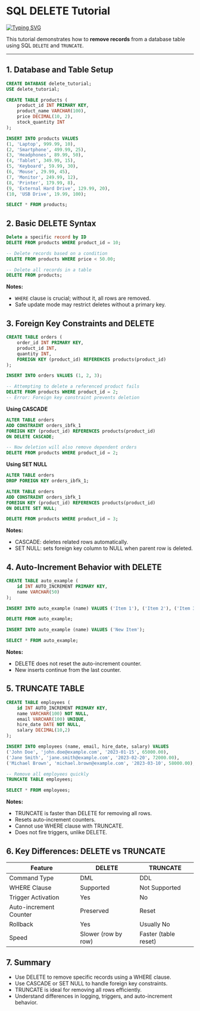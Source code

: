# SQL DELETE Tutorial
[![Typing SVG](https://readme-typing-svg.herokuapp.com?size=24&color=FF0000&lines=SQL+DELETE+%F0%9F%92%80;Remove+Records;WHERE+Clause;CASCADE+DELETE;TRUNCATE+Table;Auto-Increment+Behavior)](https://git.io/typing-svg)

This tutorial demonstrates how to **remove records** from a database table using SQL `DELETE` and `TRUNCATE`.  

---

## 1. Database and Table Setup

```sql
CREATE DATABASE delete_tutorial;
USE delete_tutorial;

CREATE TABLE products (
    product_id INT PRIMARY KEY,
    product_name VARCHAR(100),
    price DECIMAL(10, 2),
    stock_quantity INT
);

INSERT INTO products VALUES 
(1, 'Laptop', 999.99, 10),
(2, 'Smartphone', 499.99, 25),
(3, 'Headphones', 89.99, 50),
(4, 'Tablet', 349.99, 15),
(5, 'Keyboard', 59.99, 30),
(6, 'Mouse', 29.99, 45),
(7, 'Monitor', 249.99, 12),
(8, 'Printer', 179.99, 8),
(9, 'External Hard Drive', 129.99, 20),
(10, 'USB Drive', 19.99, 100);

SELECT * FROM products;
```

## 2. Basic DELETE Syntax
```sql
Delete a specific record by ID
DELETE FROM products WHERE product_id = 10;

-- Delete records based on a condition
DELETE FROM products WHERE price < 50.00;

-- Delete all records in a table
DELETE FROM products;
```

**Notes:**
- `WHERE` clause is crucial; without it, all rows are removed.
- Safe update mode may restrict deletes without a primary key.

## 3. Foreign Key Constraints and DELETE
```sql
CREATE TABLE orders (
    order_id INT PRIMARY KEY,
    product_id INT,
    quantity INT,
    FOREIGN KEY (product_id) REFERENCES products(product_id)
);

INSERT INTO orders VALUES (1, 2, 3);

-- Attempting to delete a referenced product fails
DELETE FROM products WHERE product_id = 2;
-- Error: Foreign key constraint prevents deletion
```

**Using CASCADE**
```sql
ALTER TABLE orders
ADD CONSTRAINT orders_ibfk_1
FOREIGN KEY (product_id) REFERENCES products(product_id)
ON DELETE CASCADE;

-- Now deletion will also remove dependent orders
DELETE FROM products WHERE product_id = 2;
```

**Using SET NULL**
```sql
ALTER TABLE orders
DROP FOREIGN KEY orders_ibfk_1;

ALTER TABLE orders
ADD CONSTRAINT orders_ibfk_1
FOREIGN KEY (product_id) REFERENCES products(product_id)
ON DELETE SET NULL;

DELETE FROM products WHERE product_id = 3;
```

**Notes:**
- CASCADE: deletes related rows automatically.
- SET NULL: sets foreign key column to NULL when parent row is deleted.

## 4. Auto-Increment Behavior with DELETE
```sql
CREATE TABLE auto_example (
    id INT AUTO_INCREMENT PRIMARY KEY,
    name VARCHAR(50)
);

INSERT INTO auto_example (name) VALUES ('Item 1'), ('Item 2'), ('Item 3');

DELETE FROM auto_example;

INSERT INTO auto_example (name) VALUES ('New Item');

SELECT * FROM auto_example;
```

**Notes:**
- DELETE does not reset the auto-increment counter.
- New inserts continue from the last counter.

## 5. TRUNCATE TABLE
```sql
CREATE TABLE employees (
    id INT AUTO_INCREMENT PRIMARY KEY,
    name VARCHAR(100) NOT NULL,
    email VARCHAR(100) UNIQUE,
    hire_date DATE NOT NULL,
    salary DECIMAL(10,2)
);

INSERT INTO employees (name, email, hire_date, salary) VALUES
('John Doe', 'john.doe@example.com', '2023-01-15', 65000.00),
('Jane Smith', 'jane.smith@example.com', '2023-02-20', 72000.00),
('Michael Brown', 'michael.brown@example.com', '2023-03-10', 58000.00);

-- Remove all employees quickly
TRUNCATE TABLE employees;

SELECT * FROM employees;
```

**Notes:**
- TRUNCATE is faster than DELETE for removing all rows.
- Resets auto-increment counters.
- Cannot use WHERE clause with TRUNCATE.
- Does not fire triggers, unlike DELETE.

## 6. Key Differences: DELETE vs TRUNCATE
| Feature                | DELETE              | TRUNCATE             |
| ---------------------- | ------------------- | -------------------- |
| Command Type           | DML                 | DDL                  |
| WHERE Clause           | Supported           | Not Supported        |
| Trigger Activation     | Yes                 | No                   |
| Auto-increment Counter | Preserved           | Reset                |
| Rollback               | Yes                 | Usually No           |
| Speed                  | Slower (row by row) | Faster (table reset) |

## 7. Summary
- Use DELETE to remove specific records using a WHERE clause.
- Use CASCADE or SET NULL to handle foreign key constraints.
- TRUNCATE is ideal for removing all rows efficiently.
- Understand differences in logging, triggers, and auto-increment behavior.

